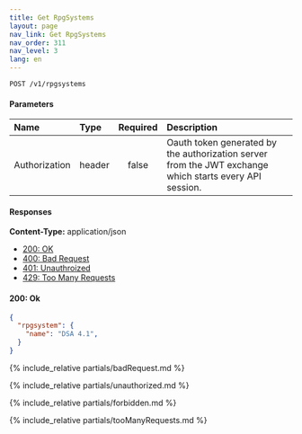 ```yaml
---
title: Get RpgSystems
layout: page
nav_link: Get RpgSystems
nav_order: 311
nav_level: 3
lang: en
---
```


```
POST /v1/rpgsystems
```

#### Parameters

| Name | Type  | Required | Description |
|:--------------|:--------|:----------:|:----------------------------------------------------------------------------------|
| Authorization | header | false | Oauth token generated by the authorization server from the JWT exchange which starts every API session. |

#### Responses
**Content-Type:** application/json
- [200: OK](#200-ok)
- [400: Bad Request](#400-bad-request)
- [401: Unauthroized](#401-unauthorized)
- [429: Too Many Requests](#429-too-many-requests)

#### 200: Ok
```json
{
  "rpgsystem": {
    "name": "DSA 4.1",
  }
}
```

{% include_relative partials/badRequest.md %}

{% include_relative partials/unauthorized.md %}

{% include_relative partials/forbidden.md %}

{% include_relative partials/tooManyRequests.md %}
